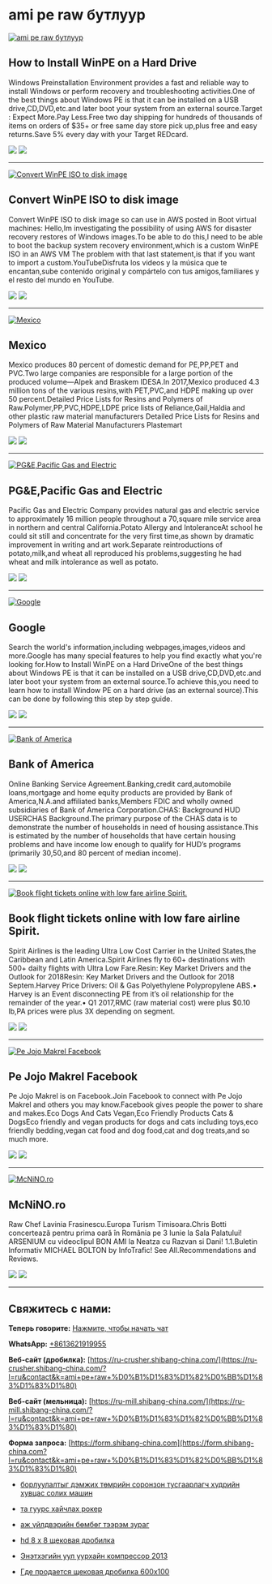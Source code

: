 # ami pe raw бутлуур

<a href="https://swt.shibang-china.com/?l=ru&img&k=ami+pe+raw+%D0%B1%D1%83%D1%82%D0%BB%D1%83%D1%83%D1%80" target="_blank">![ami pe raw бутлуур](http://static.shibang-china.com/all-800x300/1032.jpg)</a>

## How to Install WinPE on a Hard Drive
Windows Preinstallation Environment provides a fast and reliable way to install Windows or perform recovery and troubleshooting activities.One of the best things about Windows PE is that it can be installed on a USB drive,CD,DVD,etc.and later boot your system from an external source.Target : Expect More.Pay Less.Free two day shipping for hundreds of thousands of items on orders of $35+ or free same day store pick up,plus free and easy returns.Save 5% every day with your Target REDcard.


<a href="https://whatsapp.shibangsoft.com/WhatsApp.php" target="_blank" title="WhatsApp">![](http://static.shibang-china.com/icon/whatsapp.png)</a> <a href="https://swt.shibang-china.com/?l=ru&icon&k=ami+pe+raw+%D0%B1%D1%83%D1%82%D0%BB%D1%83%D1%83%D1%80" target="_blank">![](http://static.shibang-china.com/icon/chat-ru.png)</a>

---

<a href="https://swt.shibang-china.com/?l=ru&img&k=ami+pe+raw+%D0%B1%D1%83%D1%82%D0%BB%D1%83%D1%83%D1%80" target="_blank">![Convert WinPE ISO to disk image](http://static.shibang-china.com/all-800x300/702.jpg)</a>

## Convert WinPE ISO to disk image
Convert WinPE ISO to disk image so can use in AWS posted in Boot virtual machines: Hello,Im investigating the possibility of using AWS for disaster recovery restores of Windows images.To be able to do this,I need to be able to boot the backup system recovery environment,which is a custom WinPE ISO in an AWS VM The problem with that last statement,is that if you want to import a custom.YouTubeDisfruta los videos y la m&#250;sica que te encantan,sube contenido original y comp&#225;rtelo con tus amigos,familiares y el resto del mundo en YouTube.


<a href="https://whatsapp.shibangsoft.com/WhatsApp.php" target="_blank" title="WhatsApp">![](http://static.shibang-china.com/icon/whatsapp.png)</a> <a href="https://swt.shibang-china.com/?l=ru&icon&k=ami+pe+raw+%D0%B1%D1%83%D1%82%D0%BB%D1%83%D1%83%D1%80" target="_blank">![](http://static.shibang-china.com/icon/chat-ru.png)</a>

---

<a href="https://swt.shibang-china.com/?l=ru&img&k=ami+pe+raw+%D0%B1%D1%83%D1%82%D0%BB%D1%83%D1%83%D1%80" target="_blank">![Mexico](http://static.shibang-china.com/all-800x300/1276.jpg)</a>

## Mexico
Mexico produces 80 percent of domestic demand for PE,PP,PET and PVC.Two large companies are responsible for a large portion of the produced volume—Alpek and Braskem IDESA.In 2017,Mexico produced 4.3 million tons of the various resins,with PET,PVC,and HDPE making up over 50 percent.Detailed Price Lists for Resins and Polymers of Raw.Polymer,PP,PVC,HDPE,LDPE price lists of Reliance,Gail,Haldia and other plastic raw material manufacturers Detailed Price Lists for Resins and Polymers of Raw Material Manufacturers Plastemart


<a href="https://whatsapp.shibangsoft.com/WhatsApp.php" target="_blank" title="WhatsApp">![](http://static.shibang-china.com/icon/whatsapp.png)</a> <a href="https://swt.shibang-china.com/?l=ru&icon&k=ami+pe+raw+%D0%B1%D1%83%D1%82%D0%BB%D1%83%D1%83%D1%80" target="_blank">![](http://static.shibang-china.com/icon/chat-ru.png)</a>

---

<a href="https://swt.shibang-china.com/?l=ru&img&k=ami+pe+raw+%D0%B1%D1%83%D1%82%D0%BB%D1%83%D1%83%D1%80" target="_blank">![PG&amp;E,Pacific Gas and Electric](http://static.shibang-china.com/all-800x300/1208.jpg)</a>

## PG&amp;E,Pacific Gas and Electric
Pacific Gas and Electric Company provides natural gas and electric service to approximately 16 million people throughout a 70,square mile service area in northern and central California.Potato Allergy and IntoleranceAt school he could sit still and concentrate for the very first time,as shown by dramatic improvement in writing and art work.Separate reintroductions of potato,milk,and wheat all reproduced his problems,suggesting he had wheat and milk intolerance as well as potato.


<a href="https://whatsapp.shibangsoft.com/WhatsApp.php" target="_blank" title="WhatsApp">![](http://static.shibang-china.com/icon/whatsapp.png)</a> <a href="https://swt.shibang-china.com/?l=ru&icon&k=ami+pe+raw+%D0%B1%D1%83%D1%82%D0%BB%D1%83%D1%83%D1%80" target="_blank">![](http://static.shibang-china.com/icon/chat-ru.png)</a>

---

<a href="https://swt.shibang-china.com/?l=ru&img&k=ami+pe+raw+%D0%B1%D1%83%D1%82%D0%BB%D1%83%D1%83%D1%80" target="_blank">![Google](http://static.shibang-china.com/all-800x300/126.jpg)</a>

## Google
Search the world's information,including webpages,images,videos and more.Google has many special features to help you find exactly what you're looking for.How to Install WinPE on a Hard DriveOne of the best things about Windows PE is that it can be installed on a USB drive,CD,DVD,etc.and later boot your system from an external source.To achieve this,you need to learn how to install Window PE on a hard drive (as an external source).This can be done by following this step by step guide.


<a href="https://whatsapp.shibangsoft.com/WhatsApp.php" target="_blank" title="WhatsApp">![](http://static.shibang-china.com/icon/whatsapp.png)</a> <a href="https://swt.shibang-china.com/?l=ru&icon&k=ami+pe+raw+%D0%B1%D1%83%D1%82%D0%BB%D1%83%D1%83%D1%80" target="_blank">![](http://static.shibang-china.com/icon/chat-ru.png)</a>

---

<a href="https://swt.shibang-china.com/?l=ru&img&k=ami+pe+raw+%D0%B1%D1%83%D1%82%D0%BB%D1%83%D1%83%D1%80" target="_blank">![Bank of America](http://static.shibang-china.com/all-800x300/1302.jpg)</a>

## Bank of America
Online Banking Service Agreement.Banking,credit card,automobile loans,mortgage and home equity products are provided by Bank of America,N.A.and affiliated banks,Members FDIC and wholly owned subsidiaries of Bank of America Corporation.CHAS: Background HUD USERCHAS Background.The primary purpose of the CHAS data is to demonstrate the number of households in need of housing assistance.This is estimated by the number of households that have certain housing problems and have income low enough to qualify for HUD’s programs (primarily 30,50,and 80 percent of median income).


<a href="https://whatsapp.shibangsoft.com/WhatsApp.php" target="_blank" title="WhatsApp">![](http://static.shibang-china.com/icon/whatsapp.png)</a> <a href="https://swt.shibang-china.com/?l=ru&icon&k=ami+pe+raw+%D0%B1%D1%83%D1%82%D0%BB%D1%83%D1%83%D1%80" target="_blank">![](http://static.shibang-china.com/icon/chat-ru.png)</a>

---

<a href="https://swt.shibang-china.com/?l=ru&img&k=ami+pe+raw+%D0%B1%D1%83%D1%82%D0%BB%D1%83%D1%83%D1%80" target="_blank">![Book flight tickets online with low fare airline Spirit.](http://static.shibang-china.com/all-800x300/90.jpg)</a>

## Book flight tickets online with low fare airline Spirit.
Spirit Airlines is the leading Ultra Low Cost Carrier in the United States,the Caribbean and Latin America.Spirit Airlines fly to 60+ destinations with 500+ dailty flights with Ultra Low Fare.Resin: Key Market Drivers and the Outlook for 2018Resin: Key Market Drivers and the Outlook for 2018 Septem.Harvey Price Drivers: Oil &amp; Gas Polyethylene Polypropylene ABS.• Harvey is an Event disconnecting PE from it’s oil relationship for the remainder of the year.• Q1 2017,RMC (raw material cost) were plus $0.10 lb,PA prices were plus 3X depending on segment.


<a href="https://whatsapp.shibangsoft.com/WhatsApp.php" target="_blank" title="WhatsApp">![](http://static.shibang-china.com/icon/whatsapp.png)</a> <a href="https://swt.shibang-china.com/?l=ru&icon&k=ami+pe+raw+%D0%B1%D1%83%D1%82%D0%BB%D1%83%D1%83%D1%80" target="_blank">![](http://static.shibang-china.com/icon/chat-ru.png)</a>

---

<a href="https://swt.shibang-china.com/?l=ru&img&k=ami+pe+raw+%D0%B1%D1%83%D1%82%D0%BB%D1%83%D1%83%D1%80" target="_blank">![Pe Jojo Makrel Facebook](http://static.shibang-china.com/all-800x300/271.jpg)</a>

## Pe Jojo Makrel Facebook
Pe Jojo Makrel is on Facebook.Join Facebook to connect with Pe Jojo Makrel and others you may know.Facebook gives people the power to share and makes.Eco Dogs And Cats Vegan,Eco Friendly Products Cats &amp; DogsEco friendly and vegan products for dogs and cats including toys,eco friendly bedding,vegan cat food and dog food,cat and dog treats,and so much more.


<a href="https://whatsapp.shibangsoft.com/WhatsApp.php" target="_blank" title="WhatsApp">![](http://static.shibang-china.com/icon/whatsapp.png)</a> <a href="https://swt.shibang-china.com/?l=ru&icon&k=ami+pe+raw+%D0%B1%D1%83%D1%82%D0%BB%D1%83%D1%83%D1%80" target="_blank">![](http://static.shibang-china.com/icon/chat-ru.png)</a>

---

<a href="https://swt.shibang-china.com/?l=ru&img&k=ami+pe+raw+%D0%B1%D1%83%D1%82%D0%BB%D1%83%D1%83%D1%80" target="_blank">![McNiNO.ro](http://static.shibang-china.com/all-800x300/836.jpg)</a>

## McNiNO.ro
Raw Chef Lavinia Frasinescu.Europa Turism Timisoara.Chris Botti concertează pentru prima oară &#238;n Rom&#226;nia pe 3 Iunie la Sala Palatului! ARSENIUM cu videoclipul BON AMI la Neatza cu Razvan si Dani! 1.1.Buletin Informativ MICHAEL BOLTON by InfoTrafic! See All.Recommendations and Reviews.

<a href="https://whatsapp.shibangsoft.com/WhatsApp.php" target="_blank" title="WhatsApp">![](http://static.shibang-china.com/icon/whatsapp.png)</a> <a href="https://swt.shibang-china.com/?l=ru&icon&k=ami+pe+raw+%D0%B1%D1%83%D1%82%D0%BB%D1%83%D1%83%D1%80" target="_blank">![](http://static.shibang-china.com/icon/chat-ru.png)</a>

---
## Свяжитесь с нами:

**Теперь говорите:** [Нажмите, чтобы начать чат](https://swt.shibang-china.com?l=ru&contact&k=ami+pe+raw+%D0%B1%D1%83%D1%82%D0%BB%D1%83%D1%83%D1%80)

**WhatsApp:**  [+8613621919955](https://whatsapp.shibangsoft.com/WhatsApp.php)

**Веб-сайт (дробилка):** [https://ru-crusher.shibang-china.com/](https://ru-crusher.shibang-china.com/?l=ru&contact&k=ami+pe+raw+%D0%B1%D1%83%D1%82%D0%BB%D1%83%D1%83%D1%80)

**Веб-сайт (мельница):** [https://ru-mill.shibang-china.com/](https://ru-mill.shibang-china.com/?l=ru&contact&k=ami+pe+raw+%D0%B1%D1%83%D1%82%D0%BB%D1%83%D1%83%D1%80)

**Форма запроса:** [https://form.shibang-china.com](https://form.shibang-china.com?l=ru&contact&k=ami+pe+raw+%D0%B1%D1%83%D1%82%D0%BB%D1%83%D1%83%D1%80)

* [борлуулалтыг дэмжих төмрийн соронзон тусгаарлагч хүдрийн хувцас солих машин](../127/%D0%B1%D0%BE%D1%80%D0%BB%D1%83%D1%83%D0%BB%D0%B0%D0%BB%D1%82%D1%8B%D0%B3%20%D0%B4%D1%8D%D0%BC%D0%B6%D0%B8%D1%85%20%D1%82%D3%A9%D0%BC%D1%80%D0%B8%D0%B9%D0%BD%20%D1%81%D0%BE%D1%80%D0%BE%D0%BD%D0%B7%D0%BE%D0%BD%20%D1%82%D1%83%D1%81%D0%B3%D0%B0%D0%B0%D1%80%D0%BB%D0%B0%D0%B3%D1%87%20%D1%85%D2%AF%D0%B4%D1%80%D0%B8%D0%B9%D0%BD%20%D1%85%D1%83%D0%B2%D1%86%D0%B0%D1%81%20%D1%81%D0%BE%D0%BB%D0%B8%D1%85%20%D0%BC%D0%B0%D1%88%D0%B8%D0%BD.md)

* [та гуурс хайчлах рокер](../129/%D1%82%D0%B0%20%D0%B3%D1%83%D1%83%D1%80%D1%81%20%D1%85%D0%B0%D0%B9%D1%87%D0%BB%D0%B0%D1%85%20%D1%80%D0%BE%D0%BA%D0%B5%D1%80.md)

* [аж үйлдвэрийн бөмбөг тээрэм зураг](../128/%D0%B0%D0%B6%20%D2%AF%D0%B9%D0%BB%D0%B4%D0%B2%D1%8D%D1%80%D0%B8%D0%B9%D0%BD%20%D0%B1%D3%A9%D0%BC%D0%B1%D3%A9%D0%B3%20%D1%82%D1%8D%D1%8D%D1%80%D1%8D%D0%BC%20%D0%B7%D1%83%D1%80%D0%B0%D0%B3.md)

* [hd 8 x 8 щековая дробилка](../126/hd%208%20x%208%20%D1%89%D0%B5%D0%BA%D0%BE%D0%B2%D0%B0%D1%8F%20%D0%B4%D1%80%D0%BE%D0%B1%D0%B8%D0%BB%D0%BA%D0%B0.md)

* [Энэтхэгийн уул уурхайн компрессор 2013](../127/%D0%AD%D0%BD%D1%8D%D1%82%D1%85%D1%8D%D0%B3%D0%B8%D0%B9%D0%BD%20%D1%83%D1%83%D0%BB%20%D1%83%D1%83%D1%80%D1%85%D0%B0%D0%B9%D0%BD%20%D0%BA%D0%BE%D0%BC%D0%BF%D1%80%D0%B5%D1%81%D1%81%D0%BE%D1%80%202013.md)

* [Где продается щековая дробилка 600x100](../130/%D0%93%D0%B4%D0%B5%20%D0%BF%D1%80%D0%BE%D0%B4%D0%B0%D0%B5%D1%82%D1%81%D1%8F%20%D1%89%D0%B5%D0%BA%D0%BE%D0%B2%D0%B0%D1%8F%20%D0%B4%D1%80%D0%BE%D0%B1%D0%B8%D0%BB%D0%BA%D0%B0%20600x100.md)